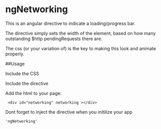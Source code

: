 ngNetworking
============

This is an angular directive to indicate a loading/progress bar.

The directive simply sets the width of the element, based on how many outstanding $http pendingRequests there are.

The css (or your variation of) is the key to making this look and animate properly.

##Usage

Include the CSS

Include the directive

Add the html to your page:

	 <div id="networking" networking ></div>

Dont forget to inject the directive when you initilize your app

	'ngNetworking'